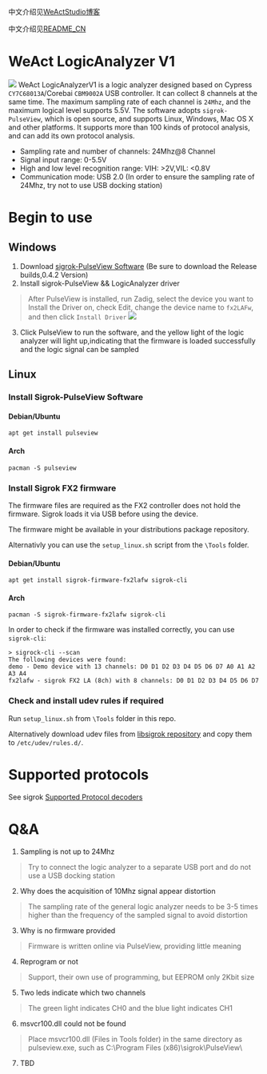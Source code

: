 中文介绍见[WeActStudio博客](http://www.weact-tc.cn/2021/10/30/WeAct-LogicAnalyzerV1/)

中文介绍见[README_CN](./README_CN.md)

# WeAct LogicAnalyzer V1
![](./Images/WeAct-LogicAnalyzerV1-01.png)
WeAct LogicAnalyzerV1 is a logic analyzer designed based on Cypress `CY7C68013A`/Corebai `CBM9002A` USB controller. It can collect 8 channels at the same time. The maximum sampling rate of each channel is `24Mhz`, and the maximum logical level supports 5.5V. The software adopts `sigrok-PulseView`, which is open source, and supports Linux, Windows, Mac OS X and other platforms. It supports more than 100 kinds of protocol analysis, and can add its own protocol analysis.

* Sampling rate and number of channels: 24Mhz@8 Channel
* Signal input range: 0-5.5V
* High and low level recognition range: VIH: >2V,VIL: <0.8V
* Communication mode: USB 2.0 (In order to ensure the sampling rate of 24Mhz, try not to use USB docking station)

# Begin to use

## Windows

1. Download [sigrok-PulseView Software](https://sigrok.org/wiki/Downloads) (Be sure to download the Release builds,0.4.2 Version)
2. Install sigrok-PulseView && LogicAnalyzer driver
> After PulseView is installed, run Zadig, select the device you want to Install the Driver on, check Edit, change the device name to `fx2LAFw`, and then click `Install Driver`
![](./Images/WeAct-LogicAnalyzerV1-02.png)
3. Click PulseView to run the software, and the yellow light of the logic analyzer will light up,indicating that the firmware is loaded successfully and the logic signal can be sampled

## Linux

### Install Sigrok-PulseView Software

#### Debian/Ubuntu
```shell
apt get install pulseview

```

#### Arch
```shell
pacman -S pulseview

```

### Install Sigrok FX2 firmware

The firmware files are required as the FX2 controller does not hold the firmware. Sigrok loads it via USB before using the device.

The firmware might be available in your distributions package repository.

Alternativly you can use the `setup_linux.sh` script from the `\Tools` folder.

#### Debian/Ubuntu
```shell
apt get install sigrok-firmware-fx2lafw sigrok-cli

```

#### Arch
```shell
pacman -S sigrok-firmware-fx2lafw sigrok-cli

```

In order to check if the firmware was installed correctly, you can use `sigrok-cli`:

```shell
> sigrock-cli --scan
The following devices were found:
demo - Demo device with 13 channels: D0 D1 D2 D3 D4 D5 D6 D7 A0 A1 A2 A3 A4
fx2lafw - sigrok FX2 LA (8ch) with 8 channels: D0 D1 D2 D3 D4 D5 D6 D7

```


### Check and install udev rules if required

Run `setup_linux.sh` from `\Tools` folder in this repo.

Alternatively download udev files from [libsigrok repository](https://github.com/sigrokproject/libsigrok/tree/master/contrib) and copy them to `/etc/udev/rules.d/`.

# Supported protocols
See sigrok [Supported Protocol decoders](https://sigrok.org/wiki/Protocol_decoders)

# Q&A
1. Sampling is not up to 24Mhz
> Try to connect the logic analyzer to a separate USB port and do not use a USB docking station
2. Why does the acquisition of 10Mhz signal appear distortion
> The sampling rate of the general logic analyzer needs to be 3-5 times higher than the frequency of the sampled signal to avoid distortion
3. Why is no firmware provided
> Firmware is written online via PulseView, providing little meaning
4. Reprogram or not
> Support, their own use of programming, but EEPROM only 2Kbit size
5. Two leds indicate which two channels
> The green light indicates CH0 and the blue light indicates CH1
6. msvcr100.dll could not be found
> Place msvcr100.dll (Files in Tools folder) in the same directory as pulseview.exe, such as C:\Program Files (x86)\sigrok\PulseView\
7. TBD
